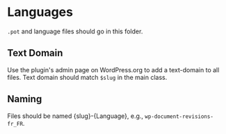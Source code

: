 Languages
=========

`.pot` and language files should go in this folder.

Text Domain
-----------

Use the plugin's admin page on WordPress.org to add a text-domain to all files. Text domain should match `$slug` in the main class.

Naming
------

Files should be named {slug}-{Language}, e.g., `wp-document-revisions-fr_FR`.